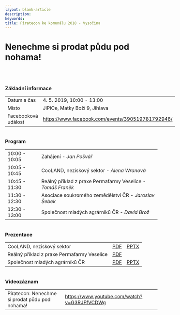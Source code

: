 ```yaml
---
layout: blank-article
description: 
keywords: 
title: Piratecon ke komunálu 2018 - Vysočina
---
```


<div class="pce-hero pce-hero--entry">
    <div class="pce-hero__content">
        <h1 class="c-page-title">Nenechme si prodat půdu pod nohama!</h1><br><br>        
    </div>
</div>
<div class="row o-section-block c-emphasized-text">
    <div class="medium-12 large-12 columns">
        <section class="o-section">
            <div class="o-secion-header o-section-header--bordered">
                <h3 class="o-section__heading t-h4-super">Základní informace</h3>
            </div>
            <div class="u-1margin--top">
                <table>
                  <tr>
                    <td>Datum a čas</td>
                    <td>4. 5. 2019, 10:00 - 13:00</td>
                  </tr>
                  <tr>
                    <td>Místo</td>
                    <td>JiPiCe, Matky Boží 9, Jihlava</td>
                  </tr>
                  <tr>
                    <td>Facebooková událost</td>
                    <td><a href="https://www.facebook.com/events/390519781792948/" target="_blank">https://www.facebook.com/events/390519781792948/</a></td>
                  </tr>                                    
                </table>
            </div>
        </section>
    </div>
    <div class="medium-12 large-12 columns">
        <section class="o-section">
            <div class="o-secion-header o-section-header--bordered">
                <h3 class="o-section__heading t-h4-super">Program</h3>
            </div>
            <div class="u-1margin--top">
                <table>
                  <tr>
                    <td>10:00 - 10:05</td>
                    <td>Zahájení - <i>Jan Pošvář</i></td>
                  </tr>
                  <tr>
                    <td>10:05 - 10:45</td>
                    <td>CooLAND, neziskový sektor - <i>Alena Wranová</i></td>
                  </tr>
                  <tr>
                    <td>10:45 - 11:30</td>
                    <td>Reálný příklad z praxe Permafarmy Veselice - <i>Tomáš Franěk</i></td>
                  </tr>
                  <tr>
                    <td>11:30 - 12:30</td>
                    <td>Asociace soukromého zemědělství ČR - <i>Jaroslav Šebek</i></td>
                  </tr>
                  <tr>
                    <td>12:30 - 13:00</td>
                    <td>Společnost mladých agrárníků ČR - <i>David Brož</i></td>
                  </tr>
                </table>
            </div>
        </section>
    </div>
    <div class="medium-12 large-12 columns">
        <section class="o-section">
            <div class="o-secion-header o-section-header--bordered">
                <h3 class="o-section__heading t-h4-super">Prezentace</h3>
            </div>
            <div class="u-1margin--top">
                <table>
                  <tr>
                    <td>CooLAND, neziskový sektor</td>
                    <td><a href="https://a.pirati.cz/vysocina/piratecon/2019_01_cooland.pdf">PDF</a></td>
                    <td><a href="https://a.pirati.cz/vysocina/piratecon/2019_01_cooland.pptx">PPTX</a></td>
                  </tr>
                  <tr>
                    <td>Reálný příklad z praxe Permafarmy Veselice</td>
                    <td><a href="https://a.pirati.cz/vysocina/piratecon/2019_01_veselice.pdf">PDF</a></td>
                    <td></td>
                  </tr>                  
                  <tr>
                    <td>Společnost mladých agrárníků ČR</td>
                    <td><a href="https://a.pirati.cz/vysocina/piratecon/2019_01_mladi.pdf">PDF</a></td>
                    <td><a href="https://a.pirati.cz/vysocina/piratecon/2019_01_mladi.pptx">PPTX</a></td>
                  </tr>
                </table>
            </div>
        </section>
    </div>
    <div class="medium-12 large-12 columns">
        <section class="o-section">
            <div class="o-secion-header o-section-header--bordered">
                <h3 class="o-section__heading t-h4-super">Videozáznam</h3>
            </div>
            <div class="u-1margin--top">
                <table>
                  <tr>
                    <td>Piratecon: Nenechme si prodat půdu pod nohama!</td>
                    <td><a href="https://www.youtube.com/watch?v=G3RJFfVCDWg" target="_blank">https://www.youtube.com/watch?v=G3RJFfVCDWg</a></td>
                  </tr>                  
                </table>
            </div>
        </section>
    </div>    
</div>
